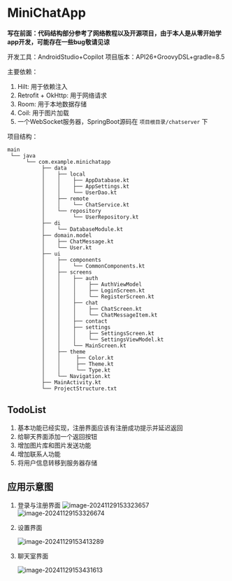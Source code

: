 # MiniChatApp

**写在前面：代码结构部分参考了网络教程以及开源项目，由于本人是从零开始学app开发，可能存在一些bug敬请见谅**

开发工具：AndroidStudio+Copilot
项目版本：API26+GroovyDSL+gradle=8.5

主要依赖：
1. Hilt: 用于依赖注入
2. Retrofit + OkHttp: 用于网络请求
3. Room: 用于本地数据存储
4. Coil: 用于图片加载
5. 一个WebSocket服务器，SpringBoot源码在 `项目根目录/chatserver` 下

项目结构：

```
main
 └── java
      └── com.example.minichatapp
           ├── data
           │    ├── local
           │    │    ├── AppDatabase.kt
           │    │    ├── AppSettings.kt
           │    │    └── UserDao.kt
           │    ├── remote
           │    │    └── ChatService.kt
           │    └── repository
           │         └── UserRepository.kt
           ├── di
           │    └── DatabaseModule.kt
           ├── domain.model
           │    ├── ChatMessage.kt
           │    └── User.kt
           ├── ui
           │    ├── components
           │    │    └── CommonComponents.kt
           │    ├── screens
           │    │    ├── auth
           │    │    │    ├── AuthViewModel
           │    │    │    ├── LoginScreen.kt
           │    │    │    └── RegisterScreen.kt
           │    │    ├── chat
           │    │    │    ├── ChatScreen.kt
           │    │    │    └── ChatMessageItem.kt
           │    │    ├── contact
           │    │    ├── settings
           │    │    │    ├── SettingsScreen.kt
           │    │    │    └── SettingsViewModel.kt
           │    │    └── MainScreen.kt
           │    ├── theme
           │    │     ├── Color.kt
           │    │     ├── Theme.kt
           │    │     └── Type.kt
           │    └── Navigation.kt
           ├── MainActivity.kt
           └── ProjectStructure.txt
```

## TodoList

1. 基本功能已经实现，注册界面应该有注册成功提示并延迟返回
2. 给聊天界面添加一个返回按钮
3. 增加图片库和图片发送功能
4. 增加联系人功能
5. 将用户信息转移到服务器存储

## 应用示意图

1. 登录与注册界面
   ![image-20241129153323657](assets\image-20241129153323657.png)![image-20241129153326674](assets\image-20241129153326674.png)

2. 设置界面

   ![image-20241129153413289](assets\image-20241129153413289.png)

3. 聊天室界面

   ![image-20241129153431613](assets\image-20241129153431613.png)
